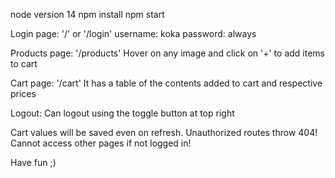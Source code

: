 node version 14
npm install
npm start

Login page: '/' or '/login'
username: koka
password: always

Products page: '/products'
Hover on any image and click on '+' to add items to cart

Cart page: '/cart'
It has a table of the contents added to cart and respective prices

Logout:
Can logout using the toggle button at top right

Cart values will be saved even on refresh.
Unauthorized routes throw 404!
Cannot access other pages if not logged in!

Have fun ;)
